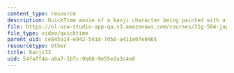 ```yaml
---
content_type: resource
description: QuickTime movie of a kanji character being painted with a brush.
file: https://ol-ocw-studio-app-qa.s3.amazonaws.com/courses/21g-504-japanese-iv-spring-2009/54faff4aaba71b7c9b689e55e2a3c4e0_Kanji33.mov
file_type: video/quicktime
parent_uid: ce845a14-e942-541d-7d56-a411e07e0465
resourcetype: Other
title: Kanji33
uid: 54faff4a-aba7-1b7c-9b68-9e55e2a3c4e0
---
```

